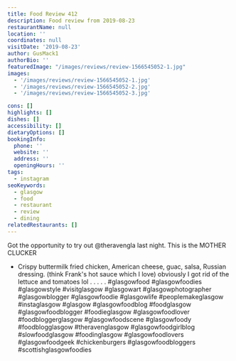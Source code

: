 ```yaml
---
title: Food Review 412
description: Food review from 2019-08-23
restaurantName: null
location: ''
coordinates: null
visitDate: '2019-08-23'
author: GusMack1
authorBio: ''
featuredImage: "/images/reviews/review-1566545052-1.jpg"
images:
  - '/images/reviews/review-1566545052-1.jpg'
  - '/images/reviews/review-1566545052-2.jpg'
  - '/images/reviews/review-1566545052-3.jpg'

cons: []
highlights: []
dishes: []
accessibility: []
dietaryOptions: []
bookingInfo:
  phone: ''
  website: ''
  address: ''
  openingHours: ''
tags:
  - instagram
seoKeywords:
  - glasgow
  - food
  - restaurant
  - review
  - dining
relatedRestaurants: []
---
```

Got the opportunity to try out @theravengla last night. This is the MOTHER CLUCKER- Crispy buttermilk fried chicken, Americancheese, guac, salsa, Russian dressing. (think Frank's hot sauce which I love) obviously I got rid of the lettuce and tomatoes lol .
.
.
.
.
#glasgowfood #glasgowfoodies #glasgowstyle #visitglasgow #glasgowart #glasgowphotographer #glasgowblogger #glasgowfoodie #glasgowlife #peoplemakeglasgow #instaglasgow #glasgow #glasgowfoodblog #foodglasgow #glasgowfoodblogger #foodieglasgow #glasgowfoodlover #foodbloggerglasgow #glasgowfoodscene #glasgowfoody #foodblogglasgow #theravenglasgow #glasgowfoodgirlblog #slowfoodglasgow #foodinglasgow #glasgowfoodlovers #glasgowfoodgeek #chickenburgers #glasgowfoodbloggers #scottishglasgowfoodies
